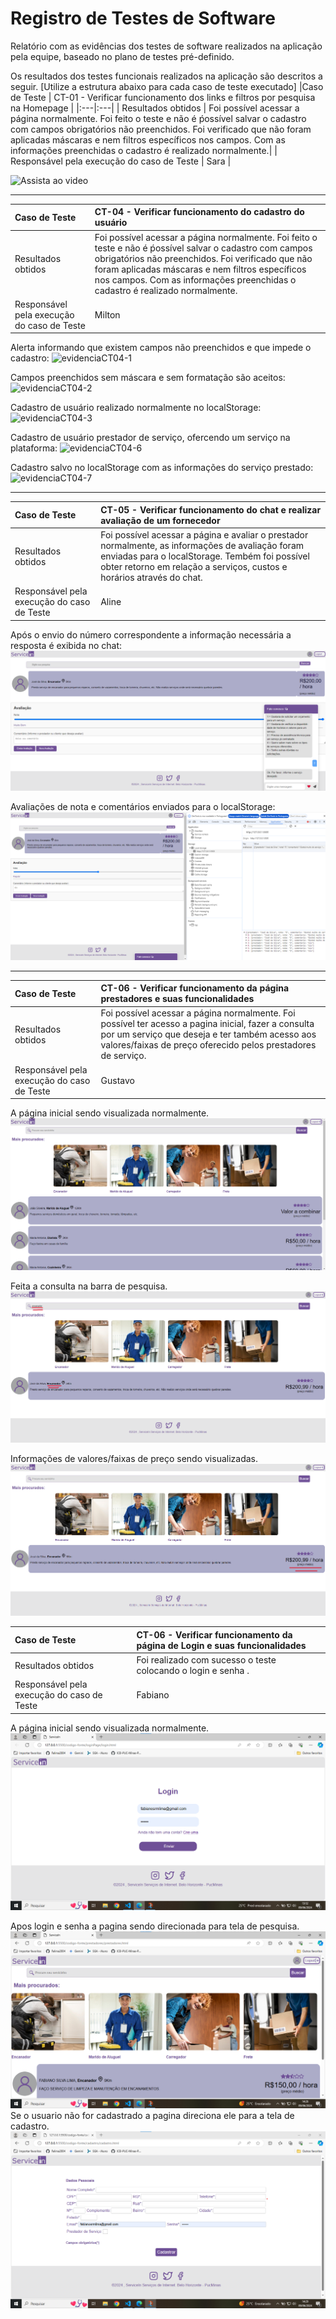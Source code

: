 # Registro de Testes de Software

Relatório com as evidências dos testes de software realizados na aplicação pela equipe, baseado no plano de testes pré-definido.

Os resultados dos testes funcionais realizados na aplicação são descritos a seguir. [Utilize a estrutura abaixo para cada caso de teste executado]
|Caso de Teste    | CT-01 - Verificar funcionamento dos links e filtros por pesquisa na Homepage |
|:---|:---|
| Resultados obtidos | Foi possível acessar a página normalmente. Foi feito o teste e não é ṕossível salvar o cadastro com campos obrigatórios não preenchidos. Foi verificado que não foram aplicadas máscaras e nem filtros específicos nos campos. Com as informações preenchidas o cadastro é realizado normalmente.|
| Responsável pela execução do caso de Teste | Sara |

![Assista ao video](https://www.youtube.com/watch?v=Yqltf2q88QM)
<hr>

|Caso de Teste    | CT-04 - Verificar funcionamento do cadastro do usuário |
|:---|:---|
| Resultados obtidos | Foi possível acessar a página normalmente. Foi feito o teste e não é ṕossível salvar o cadastro com campos obrigatórios não preenchidos. Foi verificado que não foram aplicadas máscaras e nem filtros específicos nos campos. Com as informações preenchidas o cadastro é realizado normalmente.|
| Responsável pela execução do caso de Teste | Milton |

Alerta informando que existem campos não preenchidos e que impede o cadastro:
![evidenciaCT04-1](https://github.com/ICEI-PUC-Minas-PMV-ADS/pmv-ads-2024-1-e1-proj-web-t09-pmv-ads-2024-1-e1-projservicein/assets/165446124/e4b8f355-9b0d-4b2a-8698-6f3d588c5386)

Campos preenchidos sem máscara e sem formatação são aceitos:
![evidenciaCT04-2](https://github.com/ICEI-PUC-Minas-PMV-ADS/pmv-ads-2024-1-e1-proj-web-t09-pmv-ads-2024-1-e1-projservicein/assets/165446124/f2e95ac2-790e-4bdb-8eff-3db8b302b73e)

Cadastro de usuário realizado normalmente no localStorage:
![evidenciaCT04-3](https://github.com/ICEI-PUC-Minas-PMV-ADS/pmv-ads-2024-1-e1-proj-web-t09-pmv-ads-2024-1-e1-projservicein/assets/165446124/afa2dbdd-e908-412d-b603-a1a9b903fedf)

Cadastro de usuário prestador de serviço, ofercendo um serviço na plataforma:
![evidenciaCT04-6](https://github.com/ICEI-PUC-Minas-PMV-ADS/pmv-ads-2024-1-e1-proj-web-t09-pmv-ads-2024-1-e1-projservicein/assets/165446124/35c72212-19c9-45c8-8964-7113dbf1326b)

Cadastro salvo no localStorage com as informações do serviço prestado:
![evidenciaCT04-7](https://github.com/ICEI-PUC-Minas-PMV-ADS/pmv-ads-2024-1-e1-proj-web-t09-pmv-ads-2024-1-e1-projservicein/assets/165446124/7e08ba6b-9454-4b47-9fb4-e1b2e83544dc)

<hr>

|Caso de Teste    | CT-05 - Verificar funcionamento do chat e realizar avaliação de um fornecedor |
|:---|:---|
| Resultados obtidos | Foi possível acessar a página e avaliar o prestador normalmente, as informações de avaliação foram enviadas para o localStorage. Tembém foi possível obter retorno em relação a serviços, custos e horários através do chat.|
| Responsável pela execução do caso de Teste | Aline |

Após o envio do número correspondente a informação necessária a resposta é exibida no chat:
![chatpagechat01](https://github.com/ICEI-PUC-Minas-PMV-ADS/pmv-ads-2024-1-e1-proj-web-t09-pmv-ads-2024-1-e1-projservicein/blob/90ba9f5546474debdfb3fb0c1bcd4558712759e1/documentos/img/chatpagechat01.png)

Avaliações de nota e comentários enviados para o localStorage:
![chatpage-localstorage](https://github.com/ICEI-PUC-Minas-PMV-ADS/pmv-ads-2024-1-e1-proj-web-t09-pmv-ads-2024-1-e1-projservicein/blob/dad983ed045930ea4920d4e7bf736b6734b7bc8d/documentos/img/chatpage-localstorage.png)

<hr>

|Caso de Teste    | CT-06 - Verificar funcionamento da página prestadores e suas funcionalidades |
|:---|:---|
| Resultados obtidos | Foi possível acessar a página normalmente. Foi possível ter acesso a pagina inicial, fazer a consulta por um serviço que deseja e ter também acesso aos valores/faixas de preço oferecido pelos prestadores de serviço.|
| Responsável pela execução do caso de Teste | Gustavo |

A página inicial sendo visualizada normalmente. 
![Teste_prestadores_inicial](https://github.com/ICEI-PUC-Minas-PMV-ADS/pmv-ads-2024-1-e1-proj-web-t09-pmv-ads-2024-1-e1-projservicein/blob/main/documentos/img/Teste_prestadores_inicial.png)

Feita a consulta na barra de pesquisa.
![Teste_prestadores_segunda](https://github.com/ICEI-PUC-Minas-PMV-ADS/pmv-ads-2024-1-e1-proj-web-t09-pmv-ads-2024-1-e1-projservicein/blob/main/documentos/img/Teste_prestadores_segunda.png)

Informações de valores/faixas de preço sendo visualizadas.
![Teste_prestadores_terceira](https://github.com/ICEI-PUC-Minas-PMV-ADS/pmv-ads-2024-1-e1-proj-web-t09-pmv-ads-2024-1-e1-projservicein/blob/main/documentos/img/Tela_prestadores_terceira.png) 




|Caso de Teste    | CT-06 - Verificar funcionamento da página de Login e suas funcionalidades |
|:---|:---|
| Resultados obtidos |Foi realizado com sucesso o teste colocando o login e senha .|
| Responsável pela execução do caso de Teste | Fabiano |

A página inicial sendo visualizada normalmente. 
![Teste_prestadores_inicial](https://github.com/ICEI-PUC-Minas-PMV-ADS/pmv-ads-2024-1-e1-proj-web-t09-pmv-ads-2024-1-e1-projservicein/blob/main/documentos/img/Captura%20de%20tela%202024-06-09%20132907.png)

Apos login e senha a pagina sendo direcionada para tela de pesquisa.
![Teste_prestadores_segunda](https://github.com/ICEI-PUC-Minas-PMV-ADS/pmv-ads-2024-1-e1-proj-web-t09-pmv-ads-2024-1-e1-projservicein/blob/main/documentos/img/Captura%20de%20tela%202024-06-09%20142722.png)
Se o usuario não for cadastrado a pagina direciona ele para a tela de cadastro.
![Teste_prestadores_terceira](https://github.com/ICEI-PUC-Minas-PMV-ADS/pmv-ads-2024-1-e1-proj-web-t09-pmv-ads-2024-1-e1-projservicein/blob/main/documentos/img/Captura%20de%20tela%202024-06-09%20143017.png)
